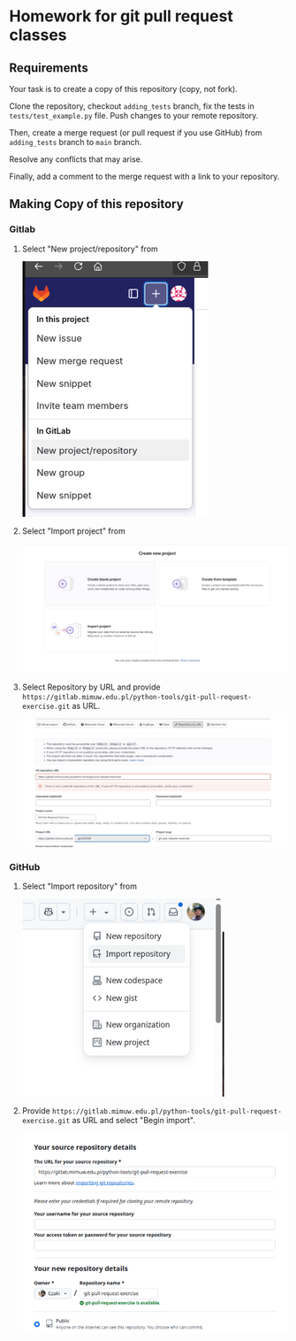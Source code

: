# Homework for git pull request classes 

## Requirements 

Your task is to create a copy of this repository (copy, not fork).

Clone the repository, checkout `adding_tests` branch, 
fix the tests in `tests/test_example.py` file. Push changes to your remote repository.

Then, create a merge request (or pull request if you use GitHub) from `adding_tests` branch to `main` branch.

Resolve any conflicts that may arise. 

Finally, add a comment to the merge request with a link to your repository.



## Making Copy of this repository

### Gitlab

1. Select "New project/repository" from 
  
   ![New project/repository](images/gitlab1.png)
2. Select "Import project" from

   ![Create blank project](images/gitlab2.png)
3. Select Repository by URL and provide `https://gitlab.mimuw.edu.pl/python-tools/git-pull-request-exercise.git` as URL.
   
   ![Import project](images/gitlab3.png)
 
### GitHub

1. Select "Import repository" from 

   ![Import repository](images/github1.png)
2. Provide `https://gitlab.mimuw.edu.pl/python-tools/git-pull-request-exercise.git` as URL and select "Begin import".
   
   ![Import repository](images/github2.png)
